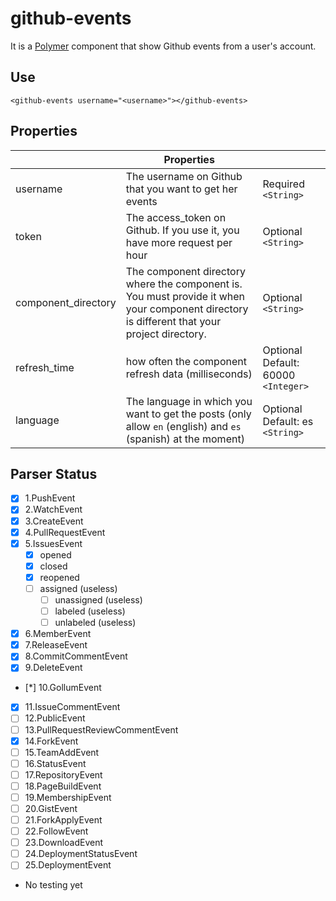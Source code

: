 # github-events

It is a [Polymer](https://www.polymer-project.org/1.0/) component that show Github events from a user's account.

## Use
`<github-events username="<username>"></github-events>`

## Properties

|                     | Properties                                                                                                                                   |                                   |
|---------------------|---------------------------------------------------------------------------------------------------------------------------------------------|-----------------------------------|
| username            | The username on Github that you want to get her events                                                                                      | Required  `<String>`                |
| token               | The access_token on Github. If you use it, you have more request per hour                                                                   | Optional `<String>`               |
| component_directory | The component directory where the component is. You must provide it when your component directory is different that your project directory. | Optional `<String>`               |
| refresh_time            | how often the component refresh data (milliseconds)                                                                                                           | Optional Default: 60000  `<Integer>`  |
| language            | The language in which you want to get the posts (only allow `en` (english) and `es` (spanish) at the moment)                                | Optional Default: es `<String>`   |

## Parser Status

- [x] 1.PushEvent
- [x] 2.WatchEvent
- [x] 3.CreateEvent
- [x] 4.PullRequestEvent
- [x] 5.IssuesEvent
  - [x] opened
  - [x] closed
  - [x] reopened
  - [ ] assigned (useless)
	- [ ] unassigned (useless)
	- [ ] labeled (useless)
	- [ ] unlabeled (useless)
- [x] 6.MemberEvent
- [X] 7.ReleaseEvent
- [X] 8.CommitCommentEvent
- [x] 9.DeleteEvent
- [*] 10.GollumEvent
- [X] 11.IssueCommentEvent
- [ ] 12.PublicEvent
- [ ] 13.PullRequestReviewCommentEvent
- [X] 14.ForkEvent
- [ ] 15.TeamAddEvent
- [ ] 16.StatusEvent
- [ ] 17.RepositoryEvent
- [ ] 18.PageBuildEvent
- [ ] 19.MembershipEvent
- [ ] 20.GistEvent
- [ ] 21.ForkApplyEvent
- [ ] 22.FollowEvent
- [ ] 23.DownloadEvent
- [ ] 24.DeploymentStatusEvent
- [ ] 25.DeploymentEvent

* No testing yet